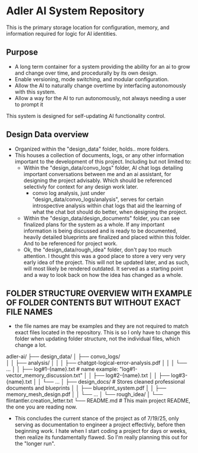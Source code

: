 # Adler AI System Repository

This is the primary storage location for configuration, memory, and information required for logic for AI identities.

## Purpose
- A long term container for a system providing the ability for an ai to grow and change over time, and procedurally by its own design.
- Enable versioning, mode switching, and modular configuration.
- Allow the AI to naturally change overtime by interfacing autonomously with this system.
- Allow a way for the AI to run autonomously, not always needing a user to prompt it 

This system is designed for self-updating AI functionality control.

## Design Data overview
- Organized within the "design_data" folder, holds.. more folders.
- This houses a collection of documents, logs, or any other information important to the development of this project. Including but not limited to:
    * Within the "design_data/convo_logs" folder, AI chat logs detailing important conversations between me and an ai assistant, for designing the project advisably. Which should be referenced selectivly for context for any design work later.
        * convo log analysis, just under "design_data/convo_logs/analysis", serves for certain introspective analysis within chat logs that aid the learning of what the chat bot should do better, when designing the project.
    * Within the "design_data/design_documents" folder, you can see finalized plans for the system as a whole. If any important information is being discussed and is ready to be documented, heavily detailed blueprints are finalized and placed within this folder. And to be referenced for project work.
    * Ok, the "design_data/rough_idea" folder, don't pay too much attention. I thought this was a good place to store a very very very early idea of the project. This will not be updated later, and as such, will most likely be rendered outdated. It served as a starting point and a way to look back on how the idea has changed as a whole.

## FOLDER STRUCTURE OVERVIEW WITH EXAMPLE OF FOLDER CONTENTS BUT WITHOUT EXACT FILE NAMES
- the file names are may be examples and they are not required to match exact files located in the repository. This is so I only have to change this folder when updating folder structure, not the individual files, which change a lot.

adler-ai/
├── design_data/
│   ├── convo_logs/                 
│   │   ├── analysis/
│   │   │   ├── chatgpt-logical-error-analysis.pdf
│   │   │   └── ...
│   │   ├── log#1-{name}.txt  # name example: "log#1-vector_memory_discussion.txt"
│   │   ├── log#2-{name}.txt
│   │   ├── log#3-{name}.txt
│   │   └── ...
│   ├── design_docs/           # Stores cleaned professional documents and blueprints
│   │   ├── blueprint_system.pdf
│   │   ├── memory_mesh_design.pdf
│   │   └── ...
│   └── rough_idea/
│       └── flintantler.creation_letter.txt
└── README.md                # This main project README, the one you are reading now.

- This concludes the current stance of the project as of 7/19/25, only serving as documentation to engineer a project effectivly, before then beginning work. I hate when I start coding a project for days or weeks, then realize its fundamentally flawed. So I'm really planning this out for the "longer run". 

